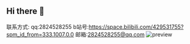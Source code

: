 ## Hi there 👋

<!--
**JayzLove1/JayzLove1** is a ✨ _special_ ✨ repository because its `README.md` (this file) appears on your GitHub profile.

Here are some ideas to get you started:

- 🔭 I’m currently working on ...
- 🌱 I’m currently learning ...
- 👯 I’m looking to collaborate on ...
- 🤔 I’m looking for help with ...
- 💬 Ask me about ...
- 📫 How to reach me: ...
- 😄 Pronouns: ...
- ⚡ Fun fact: ...


-->
联系方式:
qq:2824528255
b站号:https://space.bilibili.com/429531755?spm_id_from=333.1007.0.0
邮箱:2824528255@qq.com
![preview](https://github.com/user-attachments/assets/1c1dd084-dad1-40ad-8b07-5814259b9bc7)
